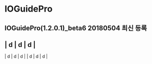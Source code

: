 IOGuidePro
=====================
IOGuidePro(1.2.0.1)_beta6 20180504 최신 등록
---------------------



| d | d | d |
-------------
| d | d | d |
| d | d | d |
